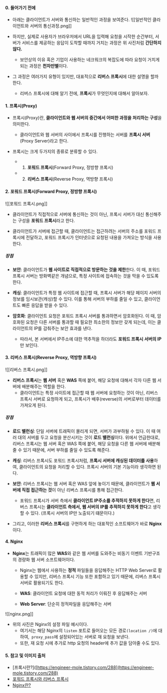 
#### 0. 들어가기 전에

- 아래는 클라이언트가 서버와 통신하는 일반적인 과정을 보여준다.
![[일반적인 클라이언트와 서버의 통신과정.png]]
- 하지만, 실제로 사용자가 브라우저에서 URL을 입력해 요청을 시작한 순간부터, 서버가 서비스를 제공하는 응답이 도착할 때까지 거치는 과정은 위 사진처럼 **간단하지 않다.**
	- 보안상의 이유 혹은 기업이 사용하는 네크워크의 복잡도에 따라 요청이 거치게 되는 과정은 **천차만별**이다.

- 그 과정은 여러가지 유형이 있지만, 대표적으로 **리버스 프록시**에 대한 설명을 할까 한다.
	- 리버스 프록시에 대해 알기 전에, **프록시**가 무엇인지에 대해서 알아보자.


#### 1. 프록시(Proxy)

- 프록시(Proxy)란, **클라이언트와 웹 서버의 중간에서 어떠한 과정을 처리하는 구성**을 의미한다.
	- 클라이언트와 웹 서버의 사이에서 프록시를 진행하는 서버를 **프록시 서버**(Proxy Server)라고 한다.

- 프록시는 크게 두가지의 종류로 분류할 수 있다.
	- 1. **포워드 프록시**(Forward Proxy, 정방향 프록시)
	- 2. **리버스 프록시**(Reverse Proxy, 역방향 프록시)


#### 2. 포워드 프록시(Forward Proxy, 정방향 프록시)

![[포워드 프록시.png]]
- 클라이언트가 직접적으로 서버에 통신하는 것이 아닌, 프록시 서버가 대신 통신해주는 구성을 **포워드 프록시**라고 한다.

- 클라이언트가 서버에 접근할 때, 클라이언트는 접근하려는 서버의 주소를 포워드 프록시에 전달하고, 포워드 프록시가 인터넷으로 요청된 내용을 가져오는 방식을 사용한다.

##### 장점
- **보안**: 클라이언트가 **웹 사이트로 직접적으로 방문하는 것을 제한**한다. 이 때, 포워드 프록시 서버는 방화벽같은 개념으로, 특정 사이트에 접속하는 것을 막을 수 있도록 한다.

- **캐싱**: 클라이언트가 특정 웹 사이트에 접근할 때, 프록시 서버가 해당 페이지 서버의 정보를 임시보관(캐싱)할 수 있다. 이를 통해 서버의 부하를 줄일 수 있고, 클라이언트도 빠른 응답을 받을 수 있다.

- **암호화**: 클라이언트 요청은 포워드 프록시 서버를 통과하면서 암호화된다. 이 때, 암호화된 요청은  다른 서버를 통과할 때 필요한 최소한의 정보만 갖게 되는데, 이는 클라이언트의 IP를 감춰주는 보안 효과를 낸다.
	- 따라서, 본 서버에서 IP주소에 대한 역추적을 하더라도 **포워드 프록시 서버의 IP**만 보인다.


#### 3. 리버스 프록시(Reverse Proxy, 역방향 프록시)

![[리버스 프록시.png]]
- **리버스 프록시**는 **웹 서버** 혹은 **WAS** 쪽에 붙어, 해당 요청에 대해서 각자 다른 웹 서버에 배분해주는 역할을 한다.
	- 클라이언트는 특정 사이트에 접근할 때 웹 서버에 요청하는 것이 아닌, 리버스 프록시 서버로 요청하게 되고, 프록시가 배후(reverse)의 서버로부터 데이터를 가져오게 된다.

##### 장점
- **로드 밸런싱**: 단일 서버에 트래픽이 몰리게 되면, 서버가 과부하될 수 있다. 이 때 여러 대의 서버를 두고 요청을 분산시키는 것이 **로드 밸런싱**이다.  위에서 언급한대로, 리버스 프록시는 웹 서버 혹은 WAS 쪽에 붙어, 해당 요청을 다른 웹 서버에 배분해줄 수 있기 때문에, 서버 부하를 줄일 수 있도록 해준다.

- **캐싱**: 리버스 프록시도 포워드 프록시처럼, **프록시 서버에 캐싱된 데이터를 사용**하여, 클라이언트의 요청을 처리할 수 있다. 프록시 서버의 기본 기능이라 생각하면 된다.

- **보안**: 리버스 프록시는 웹 서버 혹은 WAS 앞에 놓이기 때문에, 클라이언트가 **웹 서버에 직접 접근하는 것**이 아닌 리버스 프록시를 통해 접근한다.
	- 포워드 프록시가 서버 측에서 **클라이언트 IP주소를 추적하지 못하게 한다**면, 리버스 프록시는 **클라이언트 측에서, 웹 서버의 IP를 추적하지 못하게 한다**고 생각할 수 있다. (프록시 서버의 IP만 노출되기 떄문이다.)

- 그리고, 이러한 **리버스 프록시**를 구현하게 하는 대표적인 소프트웨어가 바로 **Nginx**이다.

#### 4. Nginx

- **Nginx**는 트래픽이 많은 **WAS**와 같은 웹 서버를 도와주는 비동기 이벤트 기반구조의 경량화 웹 서버 소프트웨어이다.
	- Nginx는 웹에서 사용하는 **정적** 파일들을 응답해주는 HTTP Web Server로 활용할 수 있지만, 리버스 프록시 기능 또한 포함하고 있기 때문에, 리버스 프록시 서버로 활용되기도 한다.
	
	- **WAS**: 클라이언트 요청에 대한 동적 처리가 이뤄진 후 응답해주는 서버
	- **Web Server**: 단순히 정적파일을 응답해주는 서버

![[nginx.png]]
- 위의 사진은 Nginx의 설정 파일 예시이다.
	- 여기서는 해당 Nginx의 `listen` 포트로 들어오는 모든 경로`(location /)`에 대하여,` proxy_pass`에 설정되어있는 서버로 재 요청을 보낸다.
	- 또한, 재 요청 시에 추가로 http 요청의 header에 추가 값을 담아줄 수도 있다.


#### 5. 참고 및 이미지 출처

- [프록시란?]([https://engineer-mole.tistory.com/288](https://engineer-mole.tistory.com/288)
- [포워드 프록시와 리버스 프록시](https://inpa.tistory.com/entry/NETWORK-%F0%9F%93%A1-Reverse-Proxy-Forward-Proxy-%EC%A0%95%EC%9D%98-%EC%B0%A8%EC%9D%B4-%EC%A0%95%EB%A6%AC)
- [Nginx란?](https://dkswnkk.tistory.com/513)
